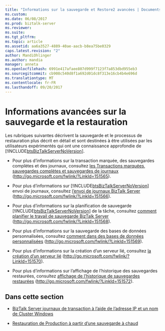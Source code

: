 ```yaml
---
title: "Informations sur la sauvegarde et Restore2 avancées | Documents Microsoft"
ms.custom: 
ms.date: 06/08/2017
ms.prod: biztalk-server
ms.reviewer: 
ms.suite: 
ms.tgt_pltfrm: 
ms.topic: article
ms.assetid: aa6a3527-4889-40ae-aacb-b8ea75be0329
caps.latest.revision: "2"
author: MandiOhlinger
ms.author: mandia
manager: anneta
ms.openlocfilehash: 6991e417afaee807d999f7123f7a853dbd955eb3
ms.sourcegitcommit: cb908c540d8f1a692d01dc8f313e16cb4b4e696d
ms.translationtype: MT
ms.contentlocale: fr-FR
ms.lasthandoff: 09/20/2017
---
```

# <a name="advanced-information-about-backup-and-restore"></a>Informations avancées sur la sauvegarde et la restauration
Les rubriques suivantes décrivent la sauvegarde et le processus de restauration plus décrit en détail et sont destinées à être utilisées par les utilisateurs expérimentés qui ont une connaissance approfondie de [!INCLUDE[btsBizTalkServerNoVersion](../includes/btsbiztalkservernoversion-md.md)].  
  
-   Pour plus d’informations sur la transaction marquée, des sauvegardes complètes et des journaux, consultez [les Transactions marquées, sauvegardes complètes et sauvegardes de journaux](http://go.microsoft.com/fwlink/?LinkId=151565) (http://go.microsoft.com/fwlink/?LinkId=151565).  
  
-   Pour plus d’informations sur [!INCLUDE[btsBizTalkServerNoVersion](../includes/btsbiztalkservernoversion-md.md)] envoi de journaux, consultez [l’envoi de journaux BizTalk Server](http://go.microsoft.com/fwlink/?LinkId=151566) (http://go.microsoft.com/fwlink/?LinkId=151566).  
  
-   Pour plus d’informations sur la planification de sauvegarde [!INCLUDE[btsBizTalkServerNoVersion](../includes/btsbiztalkservernoversion-md.md)] de la tâche, consultez [comment planifier le travail de sauvegarde BizTalk Server](http://go.microsoft.com/fwlink/?LinkId=151568) (http://go.microsoft.com/fwlink/?LinkId=151568).  
  
-   Pour plus d’informations sur la sauvegarde des bases de données personnalisées, consultez [comment dans des bases de données personnalisées](http://go.microsoft.com/fwlink/?LinkId=151569) (http://go.microsoft.com/fwlink/?LinkId=151569).  
  
-   Pour plus d’informations sur la création d’un serveur lié, consultez [la création d’un serveur lié](http://go.microsoft.com/fwlink/?LinkId=151570) (http://go.microsoft.com/fwlink/?LinkId=151570).  
  
-   Pour plus d’informations sur l’affichage de l’historique des sauvegardes restaurées, consultez [affichage de l’historique de sauvegardes restaurées](http://go.microsoft.com/fwlink/?LinkId=151572) (http://go.microsoft.com/fwlink/?LinkId=151572).  
  
## <a name="in-this-section"></a>Dans cette section  
  
-   [BizTalk Server journaux de transaction à l’aide de l’adresse IP et un nom de Cluster Windows](../technical-guides/biztalk-server-log-shipping-using-a-windows-cluster-name-and-ip-address.md)  
  
-   [Restauration de Production à partir d’une sauvegarde à chaud](../technical-guides/restoring-production-from-a-warm-backup.md)